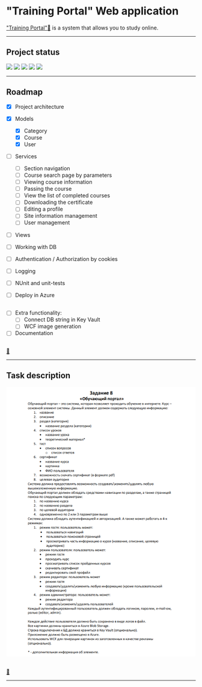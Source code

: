 # "Training Portal" Web application

["Training Portal"🔽](#task-description) is a system that allows you to study online.

***

## Project status
![](https://img.shields.io/badge/project%20completed-20%25-yellow)
![](https://img.shields.io/badge/build-success-success)
![](https://img.shields.io/badge/manual%20testing-none-critical)
![](https://img.shields.io/badge/coverage%20-0%25-critical)
![](https://img.shields.io/badge/documentation-0%25-critical)

***

## Roadmap

- [X] Project architecture
- [X] Models
  - [X] Category
  - [X] Сourse
  - [X] User
- [ ] Services
  - [ ] Section navigation
  - [ ] Сourse search page by parameters
  - [ ] Viewing course information
  - [ ] Passing the course
  - [ ] View the list of completed courses
  - [ ] Downloading the certificate
  - [ ] Editing a profile
  - [ ] Site information management
  - [ ] User management
- [ ] Views
- [ ] Working with DB
- [ ] Authentication / Authorization by cookies
- [ ] Logging

- [ ] NUnit and unit-tests
- [ ] Deploy in Azure

##
- [ ] Extra functionality:
  - [ ] Connect DB string in Key Vault
  - [ ] WCF image generation

- [ ] Documentation

##

[🔼](#training-portal-web-application)

***

## Task description ##

![Scheme](task.png)

##

[🔼](#training-portal-web-application)

***
